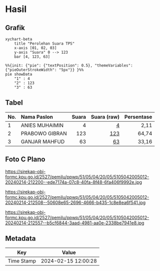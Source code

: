 # Hasil

## Grafik

```mermaid
xychart-beta
    title "Perolehan Suara TPS"
    x-axis [01, 02, 03]
    y-axis "Suara" 0 --> 123
    bar [4, 123, 63]
```

```mermaid
%%{init: {"pie": {"textPosition": 0.5}, "themeVariables": {"pieOuterStrokeWidth": "5px"}} }%%
pie showData
    "1" : 4
    "2" : 123
    "3" : 63
```

## Tabel

| No. | Nama Paslon    | Suara | Suara (raw) | Persentase |
|:--- |:-------------- | -----:| -----------:| ----------:|
| 1   | ANIES MUHAIMIN | 4     | [4][p-1]    | 2,11       |
| 2   | PRABOWO GIBRAN | 123   | [123][p-2]  | 64,74      |
| 3   | GANJAR MAHFUD  | 63    | [63][p-3]   | 33,16      |


[p-1]: https://github.com/gigit-pemilu/pemilu-2024-51-bali/blob/main/pilpres/hitung-suara/sub/51-bali/sub/05-klungkung/sub/04-dawan/sub/2005-gunaksa/sub/012-tps/sub/paslon-1.txt
[p-2]: https://github.com/gigit-pemilu/pemilu-2024-51-bali/blob/main/pilpres/hitung-suara/sub/51-bali/sub/05-klungkung/sub/04-dawan/sub/2005-gunaksa/sub/012-tps/sub/paslon-2.txt
[p-3]: https://github.com/gigit-pemilu/pemilu-2024-51-bali/blob/main/pilpres/hitung-suara/sub/51-bali/sub/05-klungkung/sub/04-dawan/sub/2005-gunaksa/sub/012-tps/sub/paslon-3.txt

## Foto C Plano

https://sirekap-obj-formc.kpu.go.id/2527/pemilu/ppwp/51/05/04/20/05/5105042005012-20240214-212200--ede7174a-07c8-40fa-8f48-6fa406f9992e.jpg

https://sirekap-obj-formc.kpu.go.id/2527/pemilu/ppwp/51/05/04/20/05/5105042005012-20240214-212508--50608e65-2696-4666-b435-1c8e8ea6f541.jpg

https://sirekap-obj-formc.kpu.go.id/2527/pemilu/ppwp/51/05/04/20/05/5105042005012-20240214-212557--b5cf6844-3aad-4981-aa0e-2338be7941e8.jpg


## Metadata

| Key        | Value               |
| ---------- | ------------------- |
| Time Stamp | 2024-02-15 12:00:28 |




